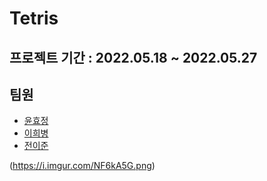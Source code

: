 # Tetris
## 프로젝트 기간 : 2022.05.18 ~ 2022.05.27
## 팀원
* [윤효정](https://github.com/hj213)
* [이희병](https://github.com/22-bottle)
* [전이준](https://github.com/Yijun-Jeon)

(https://i.imgur.com/NF6kA5G.png)
